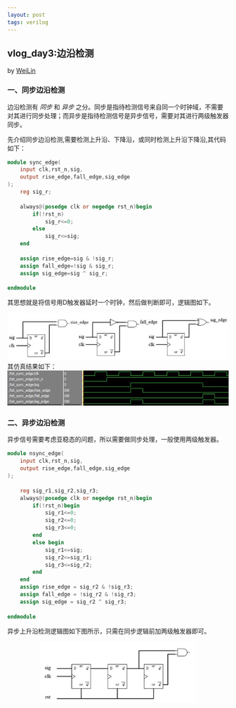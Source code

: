 ```yaml
---
layout: post
tags: verilog
---
```


## vlog_day3:边沿检测
by [WeiLin](https://github.com/xLinWei)

### 一、同步边沿检测
边沿检测有 _同步_ 和 _异步_ 之分。同步是指待检测信号来自同一个时钟域，不需要对其进行同步处理；而异步是指待检测信号是异步信号，需要对其进行两级触发器同步。

先介绍同步边沿检测,需要检测上升沿、下降沿，或同时检测上升沿下降沿,其代码如下：
```verilog
module sync_edge(
    input clk,rst_n,sig,
    output rise_edge,fall_edge,sig_edge
);
    reg sig_r;

    always@(posedge clk or negedge rst_n)begin
        if(!rst_n)
            sig_r<=0;
        else
            sig_r<=sig;
    end

    assign rise_edge=sig & !sig_r;
    assign fall_edge=!sig & sig_r;
    assign sig_edge=sig ^ sig_r;

endmodule
```
其思想就是将信号用D触发器延时一个时钟，然后做判断即可，逻辑图如下。
<center><img src="image/day03/sync_edge.png"></center>
其仿真结果如下：
<center><img src="image/day03/wave.png"></center>

### 二、异步边沿检测
异步信号需要考虑亚稳态的问题，所以需要做同步处理，一般使用两级触发器。
```verilog
module nsync_edge(
    input clk,rst_n,sig,
    output rise_edge,fall_edge,sig_edge
);

    reg sig_r1,sig_r2,sig_r3;
    always@(posedge clk or negedge rst_n)begin
        if(!rst_n)begin
            sig_r1<=0;
            sig_r2<=0;
            sig_r3<=0;
        end
        else begin
            sig_r1<=sig;
            sig_r2<=sig_r1;
            sig_r3<=sig_r2;
        end
    end
    assign rise_edge = sig_r2 & !sig_r3;
    assign fall_edge = !sig_r2 & !sig_r3;
    assign sig_edge = sig_r2 ^ sig_r3;

endmodule
```
异步上升沿检测逻辑图如下图所示，只需在同步逻辑前加两级触发器即可。
<center><img src="image/day03/nsync_edge.png" width="70%"></center>